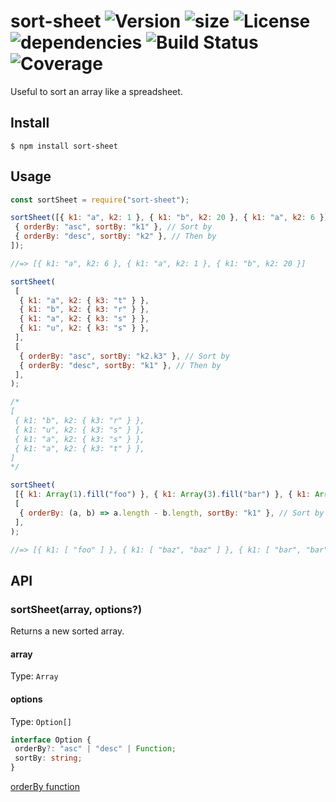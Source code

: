 # sort-sheet ![Version](https://img.shields.io/github/package-json/v/dafyh/sort-sheet) ![size](https://img.shields.io/bundlephobia/min/sort-sheet) ![License](https://img.shields.io/github/license/dafyh/sort-sheet) ![dependencies](https://img.shields.io/david/dafyh/sort-sheet) ![Build Status](https://img.shields.io/travis/com/dafyh/sort-sheet) ![Coverage](https://img.shields.io/codecov/c/github/dafyh/sort-sheet)

Useful to sort an array like a spreadsheet.

## Install

```
$ npm install sort-sheet
```

## Usage

```js
const sortSheet = require("sort-sheet");

sortSheet([{ k1: "a", k2: 1 }, { k1: "b", k2: 20 }, { k1: "a", k2: 6 }], [
 { orderBy: "asc", sortBy: "k1" }, // Sort by
 { orderBy: "desc", sortBy: "k2" }, // Then by
]);

//=> [{ k1: "a", k2: 6 }, { k1: "a", k2: 1 }, { k1: "b", k2: 20 }]

sortSheet(
 [
  { k1: "a", k2: { k3: "t" } },
  { k1: "b", k2: { k3: "r" } },
  { k1: "a", k2: { k3: "s" } },
  { k1: "u", k2: { k3: "s" } },
 ],
 [
  { orderBy: "asc", sortBy: "k2.k3" }, // Sort by
  { orderBy: "desc", sortBy: "k1" }, // Then by
 ],
);

/*
[
 { k1: "b", k2: { k3: "r" } },
 { k1: "u", k2: { k3: "s" } },
 { k1: "a", k2: { k3: "s" } },
 { k1: "a", k2: { k3: "t" } },
]
*/

sortSheet(
 [{ k1: Array(1).fill("foo") }, { k1: Array(3).fill("bar") }, { k1: Array(2).fill("baz") }],
 [
  { orderBy: (a, b) => a.length - b.length, sortBy: "k1" }, // Sort by
 ],
);

//=> [{ k1: [ "foo" ] }, { k1: [ "baz", "baz" ] }, { k1: [ "bar", "bar", "bar" ] }]
```

## API

### sortSheet(array, options?)

Returns a new sorted array.

#### array

Type: `Array`

#### options

Type: `Option[]`

```ts
interface Option {
 orderBy?: "asc" | "desc" | Function;
 sortBy: string;
}
```

[orderBy function](https://developer.mozilla.org/en-US/docs/Web/JavaScript/Reference/Global_Objects/Array/sort)